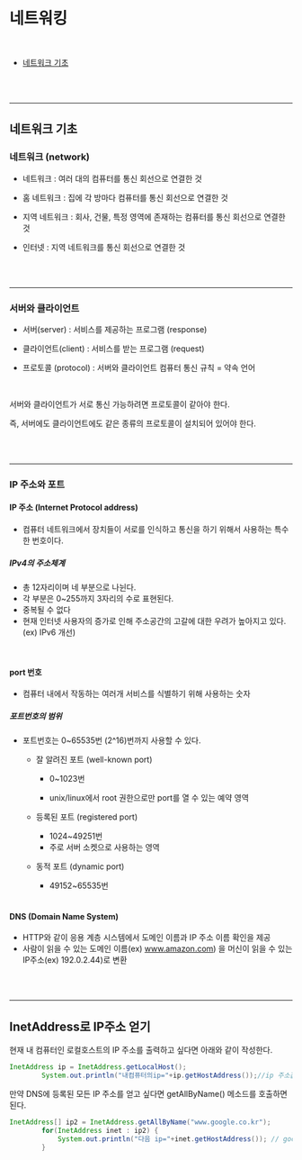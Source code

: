 # 네트워킹

<br>

- [네트워크 기초](#네트워크-기초)



<br>

<br>

---

## 네트워크 기초

### 네트워크 (network)

- 네트워크 : 여러 대의 컴퓨터를 통신 회선으로 연결한 것
- 홈 네트워크 : 집에 각 방마다 컴퓨터를 통신 회선으로 연결한 것
- 지역 네트워크 : 회사, 건물, 특정 영역에 존재하는 컴퓨터를 통신 회선으로 연결한 것

- 인터넷 : 지역 네트워크를 통신 회선으로 연결한 것

<br>

<br>

---

### 서버와 클라이언트

- 서버(server) : 서비스를 제공하는 프로그램 (response)

- 클라이언트(client) : 서비스를 받는 프로그램 (request)

- 프로토콜 (protocol) : 서버와 클라이언트 컴퓨터 통신 규칙 = 약속 언어

<br>

서버와 클라이언트가 서로 통신 가능하려면 프로토콜이 같아야 한다.

즉, 서버에도 클라이언트에도 같은 종류의 프로토콜이 설치되어 있어야 한다.

<br>

<br>

---

### IP 주소와 포트

#### IP 주소 (Internet Protocol address) 

- 컴퓨터 네트워크에서 장치들이 서로를 인식하고 통신을 하기 위해서 사용하는 특수한 번호이다.

##### IPv4의 주소체계

- 총 12자리이며 네 부분으로 나뉜다.
- 각 부분은 0~255까지 3자리의 수로 표현된다.
- 중복될 수 없다
- 현재 인터넷 사용자의 증가로 인해 주소공간의 고갈에 대한 우려가 높아지고 있다. (ex) IPv6 개선)

<br>

#### port 번호 

- 컴퓨터 내에서 작동하는 여러개 서비스를 식별하기 위해 사용하는 숫자 

##### 포트번호의 범위

- 포트번호는 0~65535번 (2^16)번까지 사용할 수 있다.

  - 잘 알려진 포트 (well-known port) 

    - 0~1023번

    - unix/linux에서 root 권한으로만 port를 열 수 있는 예약 영역

  - 등록된 포트 (registered port) 

    - 1024~49251번
    - 주로 서버 소켓으로 사용하는 영역

  - 동적 포트 (dynamic port) 

    -  49152~65535번

  <br>

#### DNS (Domain Name System)

- HTTP와 같이 응용 계층 시스템에서 도메인 이름과 IP 주소 이름 확인을 제공 
- 사람이 읽을 수 있는 도메인 이름(ex) www.amazon.com) 을 머신이 읽을 수 있는 IP주소(ex) 192.0.2.44)로 변환

<br>

<br>

----

## InetAddress로 IP주소 얻기

현재 내 컴퓨터인 로컬호스트의 IP 주소를 출력하고 싶다면 아래와 같이 작성한다.

```java
InetAddress ip = InetAddress.getLocalHost();
		System.out.println("내컴퓨터의ip="+ip.getHostAddress());//ip 주소값
```



만약 DNS에 등록된 모든 IP 주소를 얻고 싶다면 getAllByName()  메소드를 호출하면 된다.

```java
InetAddress[] ip2 = InetAddress.getAllByName("www.google.co.kr"); 
		for(InetAddress inet : ip2) {
			System.out.println("다음 ip="+inet.getHostAddress()); // google의 ip 주소값
		}
```


